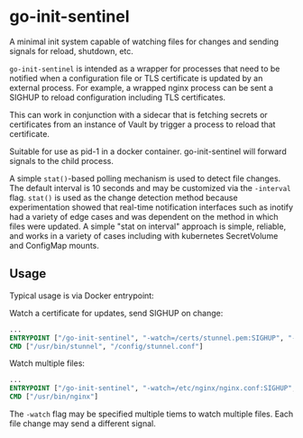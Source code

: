 go-init-sentinel
================

A minimal init system capable of watching files for changes and sending signals for reload, shutdown, etc.

`go-init-sentinel` is intended as a wrapper for processes that need to be notified when a
configuration file or TLS certificate is updated by an external process. For example, a wrapped
nginx process can be sent a SIGHUP to reload configuration including TLS certificates.

This can work in conjunction with a sidecar that is fetching secrets or certificates from
an instance of Vault by trigger a process to reload that certificate.

Suitable for use as pid-1 in a docker container. go-init-sentinel will forward signals to the
child process.

A simple `stat()`-based polling mechanism is used to detect file changes. The default interval
is 10 seconds and may be customized via the `-interval` flag. `stat()` is used as the change
detection method because experimentation showed that real-time notification interfaces such as
inotify had a variety of edge cases and was dependent on the method in which files were updated.
A simple "stat on interval" approach is simple, reliable, and works in a variety of cases including
with kubernetes SecretVolume and ConfigMap mounts.

Usage
-----

Typical usage is via Docker entrypoint:

Watch a certificate for updates, send SIGHUP on change:

```dockerfile
...
ENTRYPOINT ["/go-init-sentinel", "-watch=/certs/stunnel.pem:SIGHUP", "--"]
CMD ["/usr/bin/stunnel", "/config/stunnel.conf"]
```

Watch multiple files:

```dockerfile
...
ENTRYPOINT ["/go-init-sentinel", "-watch=/etc/nginx/nginx.conf:SIGHUP", "-watch=/certs/tls.pem:SIGHUP", -""--"]
CMD ["/usr/bin/nginx"]
```

The `-watch` flag may be specified multiple tiems to watch multiple files. Each file
change may send a different signal.
